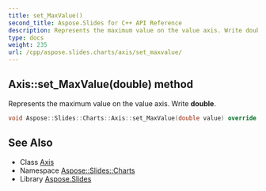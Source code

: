 ```yaml
---
title: set_MaxValue()
second_title: Aspose.Slides for C++ API Reference
description: Represents the maximum value on the value axis. Write double.
type: docs
weight: 235
url: /cpp/aspose.slides.charts/axis/set_maxvalue/
---
```

## Axis::set_MaxValue(double) method


Represents the maximum value on the value axis. Write **double**.

```cpp
void Aspose::Slides::Charts::Axis::set_MaxValue(double value) override
```

## See Also

* Class [Axis](./)
* Namespace [Aspose::Slides::Charts](../)
* Library [Aspose.Slides](../../)